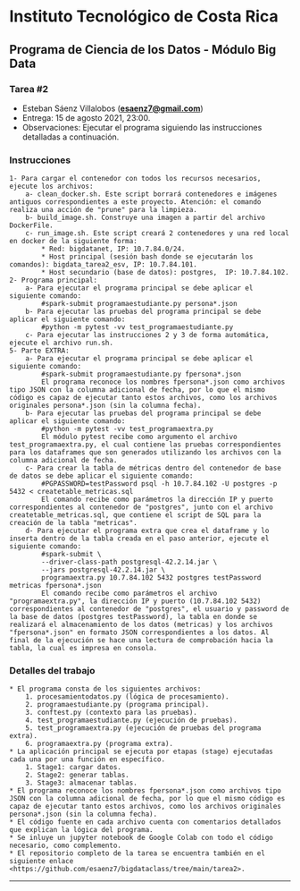 # Instituto Tecnológico de Costa Rica

## Programa de Ciencia de los Datos - Módulo Big Data

### Tarea #2

* Esteban Sáenz Villalobos (**esaenz7@gmail.com**)
* Entrega: 15 de agosto 2021, 23:00.
* Observaciones: Ejecutar el programa siguiendo las instrucciones detalladas a continuación.

### Instrucciones

    1- Para cargar el contenedor con todos los recursos necesarios, ejecute los archivos:
        a- clean_docker.sh. Este script borrará contenedores e imágenes antiguos correspondientes a este proyecto. Atención: el comando realiza una acción de "prune" para la limpieza.
        b- build_image.sh. Construye una imagen a partir del archivo DockerFile.
        c- run_image.sh. Este script creará 2 contenedores y una red local en docker de la siguiente forma:
            * Red: bigdatanet, IP: 10.7.84.0/24.
            * Host principal (sesión bash donde se ejecutarán los comandos): bigdata_tarea2_esv, IP: 10.7.84.101.
            * Host secundario (base de datos): postgres,  IP: 10.7.84.102.
    2- Programa principal:
        a- Para ejecutar el programa principal se debe aplicar el siguiente comando:
            #spark-submit programaestudiante.py persona*.json
        b- Para ejecutar las pruebas del programa principal se debe aplicar el siguiente comando:
            #python -m pytest -vv test_programaestudiante.py
        c- Para ejecutar las instrucciones 2 y 3 de forma automática, ejecute el archivo run.sh.
    5- Parte EXTRA:
        a- Para ejecutar el programa principal se debe aplicar el siguiente comando:
            #spark-submit programaestudiante.py fpersona*.json
            El programa reconoce los nombres fpersona*.json como archivos tipo JSON con la columna adicional de fecha, por lo que el mismo código es capaz de ejecutar tanto estos archivos, como los archivos originales persona*.json (sin la columna fecha).
        b- Para ejecutar las pruebas del programa principal se debe aplicar el siguiente comando:
            #python -m pytest -vv test_programaextra.py
            El módulo pytest recibe como argumento el archivo test_programaextra.py, el cual contiene las pruebas correspondientes para los dataframes que son generados utilizando los archivos con la columna adicional de fecha.
        c- Para crear la tabla de métricas dentro del contenedor de base de datos se debe aplicar el siguiente comando:
            #PGPASSWORD=testPassword psql -h 10.7.84.102 -U postgres -p 5432 < createtable_metricas.sql
            El comando recibe como parámetros la dirección IP y puerto correspondientes al contenedor de "postgres", junto con el archivo createtable_metricas.sql, que contiene el script de SQL para la creación de la tabla "metricas".
        d- Para ejecutar el programa extra que crea el dataframe y lo inserta dentro de la tabla creada en el paso anterior, ejecute el siguiente comando:
            #spark-submit \
            --driver-class-path postgresql-42.2.14.jar \
            --jars postgresql-42.2.14.jar \
            programaextra.py 10.7.84.102 5432 postgres testPassword metricas fpersona*.json
            El comando recibe como parámetros el archivo "programaextra.py", la dirección IP y puerto (10.7.84.102 5432) correspondientes al contenedor de "postgres", el usuario y password de la base de datos (postgres testPassword), la tabla en donde se realizará el almacenamiento de los datos (metricas) y los archivos "fpersona*.json" en formato JSON correspondientes a los datos. Al final de la ejecución se hace una lectura de comprobación hacia la tabla, la cual es impresa en consola.

### Detalles del trabajo

    * El programa consta de los siguientes archivos:
        1. procesamientodatos.py (lógica de procesamiento).
        2. programaestudiante.py (programa principal).
        3. conftest.py (contexto para las pruebas).
        4. test_programaestudiante.py (ejecución de pruebas).
        5. test_programaextra.py (ejecución de pruebas del programa extra).
        6. programaextra.py (programa extra).
    * La aplicación principal se ejecuta por etapas (stage) ejecutadas cada una por una función en específico.
        1. Stage1: cargar datos.
        2. Stage2: generar tablas.
        3. Stage3: almacenar tablas.
    * El programa reconoce los nombres fpersona*.json como archivos tipo JSON con la columna adicional de fecha, por lo que el mismo código es capaz de ejecutar tanto estos archivos, como los archivos originales persona*.json (sin la columna fecha).
    * El código fuente en cada archivo cuenta con comentarios detallados que explican la lógica del programa.
    * Se inluye un jupyter notebook de Google Colab con todo el código necesario, como complemento.
    * El repositorio completo de la tarea se encuentra también en el siguiente enlace <https://github.com/esaenz7/bigdataclass/tree/main/tarea2>.

---
